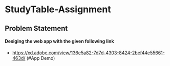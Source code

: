 # StudyTable-Assignment

## Problem Statement

#### Desiging the web app with the given following link

* https://xd.adobe.com/view/136e5a82-7d7d-4303-8424-2bef44e55661-463d/ (#App Demo)
